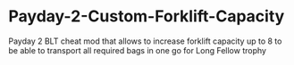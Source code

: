 # Payday-2-Custom-Forklift-Capacity
Payday 2 BLT cheat mod that allows to increase forklift capacity up to 8 to be able to transport all required bags in one go for Long Fellow trophy
